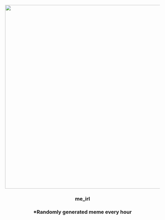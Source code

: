 <p align="center">
        <img src="https://i.redd.it/va620y7o84y91.gif" width="600" height="600">
        </p>
        <h3 align="center">me_irl</h3>
        <h3 align="center">*Randomly generated meme every hour</h3>
    